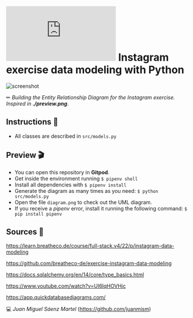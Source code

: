 # ![4Geeks Logo](http://assets.breatheco.de/apis/img/images.php?blob&random&cat=icon&tags=4geeks,16) Instagram exercise data modeling with Python

![screenshot](https://github.com/juanmism/4Geeks_DataBase_Model_Instagram/blob/master/diagram_screenshot.JPG)

✏ *Building the Entity Relationship Diagram for the Instagram exercise. Inspired in **./preview.png***.

## Instructions 📄

* All classes are described in `src/models.py`

## Preview 🎬

* You can open this repository in **Gitpod**.
* Get inside the environment running `$ pipenv shell`
* Install all dependencies with `$ pipenv install`
* Generate the diagram as many times as you need: `$ python src/models.py`
* Open the file `diagram.png` to check out the UML diagram.
* If you receive a *pipenv* error, install it running the following command: `$ pip install pipenv`

## Sources 📌

<https://learn.breatheco.de/course/full-stack.v4/22/p/instagram-data-modeling>

<https://github.com/breatheco-de/exercise-instagram-data-modeling>

<https://docs.sqlalchemy.org/en/14/core/type_basics.html>

<https://www.youtube.com/watch?v=UI6lqHOVHic>

<https://app.quickdatabasediagrams.com/>

💻 _Juan Miguel Sáenz Martel_ (<https://github.com/juanmism>)
